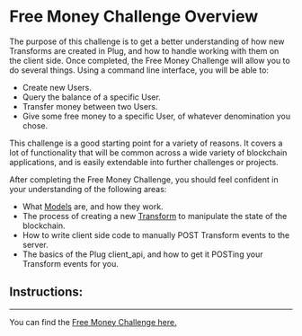 # Free Money Challenge Overview

The purpose of this challenge is to get a better understanding of how new Transforms are created in Plug, and how to handle working with them on the client side. Once completed, the Free Money Challenge will allow you to do several things. Using a command line interface, you will be able to:

- Create new Users.
- Query the balance of a specific User.
- Transfer money between two Users.
- Give some free money to a specific User, of whatever denomination you chose.

This challenge is a good starting point for a variety of reasons. It covers a lot of functionality that will be common across a wide variety of blockchain applications, and is easily extendable into further challenges or projects.

After completing the Free Money Challenge, you should feel confident in your understanding of the following areas:

- What [Models](../plug/models.md) are, and how they work.
- The process of creating a new [Transform](../plug/transforms.md) to manipulate the state of the blockchain.
- How to write client side code to manually POST Transform events to the server.
- The basics of the Plug client_api, and how to get it POSTing your Transform events for you.

## Instructions:



---

You can find the [Free Money Challenge here.](https://github.com/dev-academy-programme/plug-intro)
